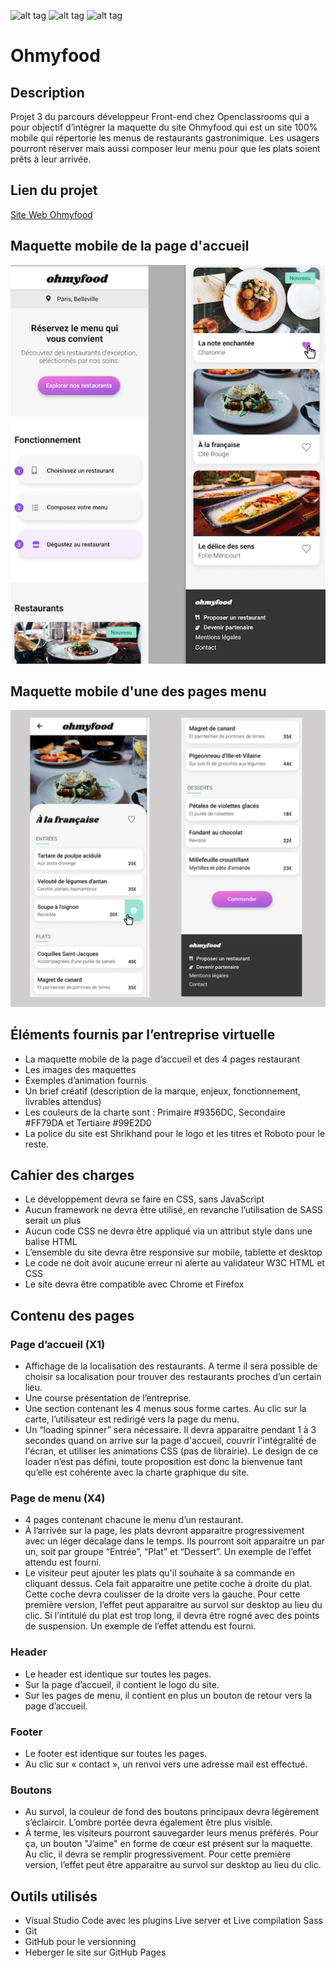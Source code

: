 ![alt tag](https://img.shields.io/badge/uses-CSS-9CF) ![alt tag](https://img.shields.io/badge/uses-HTML-9CF) ![alt tag](https://img.shields.io/badge/build%20with-Sass-red)

# Ohmyfood

## Description

Projet 3 du parcours développeur Front-end chez Openclassrooms qui a pour objectif d’intégrer la maquette du site Ohmyfood qui est un site 100% mobile qui répertorie les menus de restaurants gastronimique. Les usagers pourront réserver mais aussi composer leur menu pour que les plats soient prêts à leur arrivée.

## Lien du projet

[Site Web Ohmyfood](https://devnicolay.github.io/LauraNicolay_2_11052021//)

## Maquette mobile de la page d'accueil

![alt tag](./public/images/maquettes/maquette-accueil.png)

## Maquette mobile d'une des pages menu

![alt tag](./public/images/maquettes/maquette-menu.png)

## Éléments fournis par l’entreprise virtuelle

- La maquette mobile de la page d’accueil et des 4 pages restaurant
- Les images des maquettes
- Exemples d’animation fournis
- Un brief créatif (description de la marque, enjeux, fonctionnement, livrables attendus)
- Les couleurs de la charte sont : Primaire #9356DC, Secondaire #FF79DA et Tertiaire #99E2D0
- La police du site est Shrikhand pour le logo et les titres et Roboto pour le reste.

## Cahier des charges

- Le développement devra se faire en CSS, sans JavaScript
- Aucun framework ne devra être utilisé, en revanche l’utilisation de SASS serait un plus
- Aucun code CSS ne devra être appliqué via un attribut style dans une balise HTML
- L’ensemble du site devra être responsive sur mobile, tablette et desktop
- Le code ne doit avoir aucune erreur ni alerte au validateur W3C HTML et CSS
- Le site devra être compatible avec Chrome et Firefox

## Contenu des pages

### Page d’accueil (X1)

- Affichage de la localisation des restaurants. A terme il sera possible de choisir sa localisation pour trouver des restaurants proches d’un certain lieu.
- Une course présentation de l’entreprise.
- Une section contenant les 4 menus sous forme cartes. Au clic sur la carte, l’utilisateur est redirigé vers la page du menu.
- Un “loading spinner” sera nécessaire. Il devra apparaitre pendant 1 à 3 secondes quand on arrive sur la page d'accueil, couvrir l'intégralité́ de l'écran, et utiliser les animations CSS (pas de librairie). Le design de ce loader n’est pas défini, toute proposition est donc la bienvenue tant qu’elle est cohérente avec la charte graphique du site.

### Page de menu (X4)

- 4 pages contenant chacune le menu d’un restaurant.
- À l’arrivée sur la page, les plats devront apparaitre progressivement avec un léger décalage dans le temps. Ils pourront soit apparaitre un par un, soit par groupe “Entrée”, “Plat” et “Dessert”. Un exemple de l’effet attendu est fourni.
- Le visiteur peut ajouter les plats qu'il souhaite à sa commande en cliquant dessus. Cela fait apparaitre une petite coche à droite du plat. Cette coche devra coulisser de la droite vers la gauche. Pour cette première version, l’effet peut apparaitre au survol sur desktop au lieu du clic. Si l’intitulé du plat est trop long, il devra être rogné avec des points de suspension. Un exemple de l’effet attendu est fourni.

### Header

- Le header est identique sur toutes les pages.
- Sur la page d’accueil, il contient le logo du site.
- Sur les pages de menu, il contient en plus un bouton de retour vers la page d’accueil.

### Footer

- Le footer est identique sur toutes les pages.
- Au clic sur « contact », un renvoi vers une adresse mail est effectué.

### Boutons

- Au survol, la couleur de fond des boutons principaux devra légèrement s’éclaircir. L’ombre portée devra également être plus visible.
- À terme, les visiteurs pourront sauvegarder leurs menus préférés. Pour ça, un bouton "J’aime" en forme de cœur est présent sur la maquette. Au clic, il devra se remplir progressivement. Pour cette première version, l’effet peut être apparaitre au survol sur desktop au lieu du clic.

## Outils utilisés

- Visual Studio Code avec les plugins Live server et Live compilation Sass
- Git
- GitHub pour le versionning
- Heberger le site sur GitHub Pages
